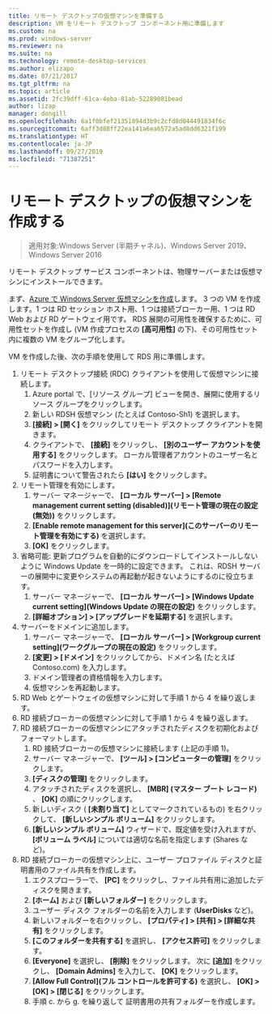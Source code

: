 ```yaml
---
title: リモート デスクトップの仮想マシンを準備する
description: VM をリモート デスクトップ コンポーネント用に準備します
ms.custom: na
ms.prod: windows-server
ms.reviewer: na
ms.suite: na
ms.technology: remote-desktop-services
ms.author: elizapo
ms.date: 07/21/2017
ms.tgt_pltfrm: na
ms.topic: article
ms.assetid: 2fc39dff-61ca-4eba-81ab-52289081bead
author: lizap
manager: dongill
ms.openlocfilehash: 6a1f0bfef21351894d3b9c2cfd8d044491834f6c
ms.sourcegitcommit: 6aff3d88ff22ea141a6ea6572a5ad8dd6321f199
ms.translationtype: HT
ms.contentlocale: ja-JP
ms.lasthandoff: 09/27/2019
ms.locfileid: "71387251"
---
```

# <a name="create-virtual-machines-for-remote-desktop"></a>リモート デスクトップの仮想マシンを作成する

>適用対象:Windows Server (半期チャネル)、Windows Server 2019、Windows Server 2016

リモート デスクトップ サービス コンポーネントは、物理サーバーまたは仮想マシンにインストールできます。 

まず、[Azure で Windows Server 仮想マシンを作成](/azure/virtual-machines/windows/quick-create-portal)します。 3 つの VM を作成します。1 つは RD セッション ホスト用、1 つは接続ブローカー用、1 つは RD Web および RD ゲートウェイ用です。 RDS 展開の可用性を確保するために、可用性セットを作成し (VM 作成プロセスの **[高可用性]** の下)、その可用性セット内に複数の VM をグループ化します。
 
VM を作成した後、次の手順を使用して RDS 用に準備します。

1.  リモート デスクトップ接続 (RDC) クライアントを使用して仮想マシンに接続します。  
    1.  Azure portal で、[リソース グループ] ビューを開き、展開に使用するリソース グループをクリックします。  
    2.  新しい RDSH 仮想マシン (たとえば Contoso-Sh1) を選択します。  
    3.  **[接続] > [開く]** をクリックしてリモート デスクトップ クライアントを開きます。  
    4.  クライアントで、 **[接続]** をクリックし、 **[別のユーザー アカウントを使用する]** をクリックします。 ローカル管理者アカウントのユーザー名とパスワードを入力します。  
    5.  証明書について警告されたら **[はい]** をクリックします。  
2.  リモート管理を有効にします。  
    1.  サーバー マネージャーで、 **[ローカル サーバー] > [Remote management current setting (disabled)]\(リモート管理の現在の設定 (無効)\)** をクリックします。  
    2.  **[Enable remote management for this server]\(このサーバーのリモート管理を有効にする\)** を選択します。  
    3.  **[OK]** をクリックします。  
3.  省略可能: 更新プログラムを自動的にダウンロードしてインストールしないように Windows Update を一時的に設定できます。 これは、RDSH サーバーの展開中に変更やシステムの再起動が起きないようにするのに役立ちます。  
    1.  サーバー マネージャーで、 **[ローカル サーバー] > [Windows Update current setting]\(Windows Update の現在の設定\)** をクリックします。  
    2.  **[詳細オプション] > [アップグレードを延期する]** を選択します。   
4.  サーバーをドメインに追加します。  
    1.  サーバー マネージャーで、 **[ローカル サーバー] > [Workgroup current setting]\(ワークグループの現在の設定\)** をクリックします。  
    2.  **[変更] > [ドメイン]** をクリックしてから、ドメイン名 (たとえば Contoso.com) を入力します。  
    3.  ドメイン管理者の資格情報を入力します。  
    4.  仮想マシンを再起動します。  
5.  RD Web とゲートウェイの仮想マシンに対して手順 1 から 4 を繰り返します。  
6.  RD 接続ブローカーの仮想マシンに対して手順 1 から 4 を繰り返します。  
7.  RD 接続ブローカーの仮想マシンにアタッチされたディスクを初期化およびフォーマットします。  
    1.  RD 接続ブローカーの仮想マシンに接続します (上記の手順 1)。  
    2.  サーバー マネージャーで、 **[ツール] > [コンピューターの管理]** をクリックします。  
    3.  **[ディスクの管理]** をクリックします。  
    4.  アタッチされたディスクを選択し、 **[MBR] (マスター ブート レコード)** 、 **[OK]** の順にクリックします。  
    5.  新しいディスク ( **[未割り当て]** としてマークされているもの) を右クリックして、 **[新しいシンプル ボリューム]** をクリックします。  
    6.  **[新しいシンプル ボリューム]** ウィザードで、既定値を受け入れますが、 **[ボリューム ラベル]** については適切な名前を指定します (Shares など)。  
8.  RD 接続ブローカーの仮想マシン上に、ユーザー プロファイル ディスクと証明書用のファイル共有を作成します。   
    1.  エクスプローラーで、 **[PC]** をクリックし、ファイル共有用に追加したディスクを開きます。  
    2.  **[ホーム]** および **[新しいフォルダー]** をクリックします。  
    3.  ユーザー ディスク フォルダーの名前を入力します (**UserDisks** など)。  
    4.  新しいフォルダーを右クリックし、 **[プロパティ] > [共有] > [詳細な共有]** をクリックします。  
    5.  **[このフォルダーを共有する]** を選択し、 **[アクセス許可]** をクリックします。  
    6.  **[Everyone]** を選択し、 **[削除]** をクリックします。 次に **[追加]** をクリックし、 **[Domain Admins]** を入力して、 **[OK]** をクリックします。  
    7.  **[Allow Full Control]\(フル コントロールを許可する\)** を選択し、 **[OK] > [OK] > [閉じる]** をクリックします。  
    8.  手順 c. から g. を繰り返して 証明書用の共有フォルダーを作成します。   


